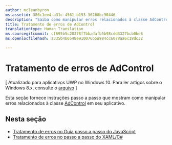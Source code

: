 ```yaml
---
author: mcleanbyron
ms.assetid: 386c1ee4-a31c-4561-b193-36268bc90446
description: "Saiba como manipular erros relacionados à classe AdControl em seu aplicativo."
title: Tratamento de erros de AdControl
translationtype: Human Translation
ms.sourcegitcommit: cf695b5c20378f7bbadafb5b98cdd3327bcb0be6
ms.openlocfilehash: a335b4b6548e910076b5a984cc6078aa6c18dc32

---
```


# Tratamento de erros de AdControl


\[ Atualizado para aplicativos UWP no Windows 10. Para ler artigos sobre o Windows 8.x, consulte o [arquivo](http://go.microsoft.com/fwlink/p/?linkid=619132) \]

Esta seção fornece instruções passo a passo que mostram como manipular erros relacionados à classe [AdControl](https://msdn.microsoft.com/library/windows/apps/microsoft.advertising.winrt.ui.adcontrol.aspx) em seu aplicativo.

## Nesta seção


* [Tratamento de erros no Guia passo a passo do JavaScript](error-handling-in-javascript-walkthrough.md)
* [Tratamento de erros no passo a passo do XAML/C#](error-handling-in-xamlc-walkthrough.md)

 

 



<!--HONumber=Jun16_HO4-->


